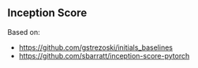 ## Inception Score

Based on: 
* https://github.com/gstrezoski/initials_baselines
* https://github.com/sbarratt/inception-score-pytorch
